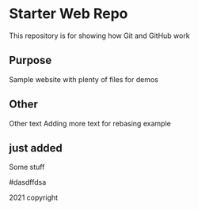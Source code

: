 # Starter Web Repo

This repository is for showing how Git and GitHub work

## Purpose

Sample website with plenty of files for demos

## Other

Other text
Adding more text for rebasing example

## just added
Some stuff

#dasdffdsa

2021 copyright
